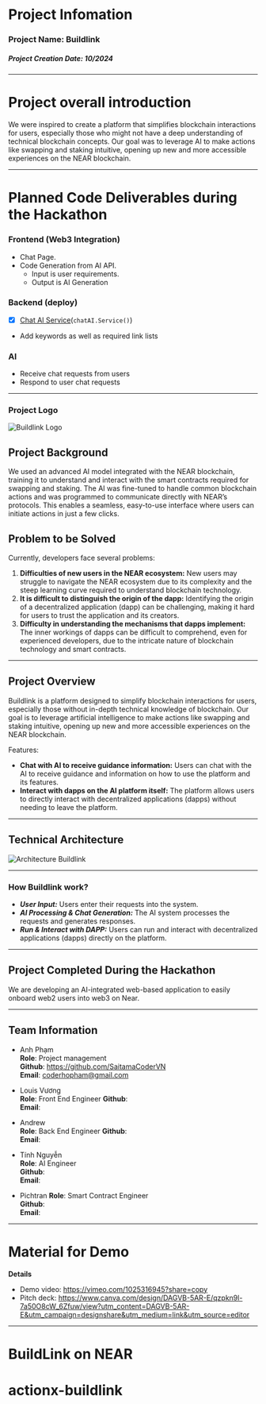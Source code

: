 
# Project Infomation

### Project Name: Buildlink
##### **Project Creation Date:** 10/2024

---

# **Project overall introduction**

We were inspired to create a platform that simplifies blockchain interactions for users, especially those who might not have a deep understanding of technical blockchain concepts. Our goal was to leverage AI to make actions like swapping and staking intuitive, opening up new and more accessible experiences on the NEAR blockchain.

---

# **Planned Code Deliverables during the Hackathon**

### Frontend (Web3 Integration)
- Chat Page.
- Code Generation from AI API.     
  - Input is user requirements.
  - Output is AI Generation

### Backend (deploy)
- [x] [Chat AI Service](https://github.com/Weminal-labs/buildlink-backend)(`chatAI.Service()`)
- Add keywords as well as required link lists

### AI 
- Receive chat requests from users
- Respond to user chat requests
---
### **Project Logo**

<img src="./public/buildlink-black-logo.png" alt="Buildlink Logo" />




## **Project Background**

We used an advanced AI model integrated with the NEAR blockchain, training it to understand and interact with the smart contracts required for swapping and staking. The AI was fine-tuned to handle common blockchain actions and was programmed to communicate directly with NEAR’s protocols. This enables a seamless, easy-to-use interface where users can initiate actions in just a few clicks.

## **Problem to be Solved**
Currently, developers face several problems:

1. **Difficulties of new users in the NEAR ecosystem:** New users may struggle to navigate the NEAR ecosystem due to its complexity and the steep learning curve required to understand blockchain technology.
2. **It is difficult to distinguish the origin of the dapp:** Identifying the origin of a decentralized application (dapp) can be challenging, making it hard for users to trust the application and its creators.
3. **Difficulty in understanding the mechanisms that dapps implement:** The inner workings of dapps can be difficult to comprehend, even for experienced developers, due to the intricate nature of blockchain technology and smart contracts.

---
## **Project Overview**
Buildlink is a platform designed to simplify blockchain interactions for users, especially those without in-depth technical knowledge of blockchain. Our goal is to leverage artificial intelligence to make actions like swapping and staking intuitive, opening up new and more accessible experiences on the NEAR blockchain.

Features:

- **Chat with AI to receive guidance information:** Users can chat with the AI to receive guidance and information on how to use the platform and its features.
- **Interact with dapps on the AI ​​platform itself:** The platform allows users to directly interact with decentralized applications (dapps) without needing to leave the platform.

---

## **Technical Architecture**

<img src="./BUILDLINK/public/buildlink-architecture.png" alt="Architecture Buildlink" />

---

### How Buildlink work? 

- ***User Input:*** Users enter their requests into the system.
- ***AI Processing & Chat Generation:*** The AI system processes the requests and generates responses.
- ***Run & Interact with DAPP:*** Users can run and interact with decentralized applications (dapps) directly on the platform.

---

## **Project Completed During the Hackathon**

We are developing an AI-integrated web-based application to easily onboard web2 users into web3 on Near.

---

## **Team Information**

- Anh Phạm  
  **Role**: Project management  
  **Github**: https://github.com/SaitamaCoderVN  
  **Email**: coderhopham@gmail.com  

- Louis Vương  
  **Role**: Front End Engineer
  **Github**:   
  **Email**:   

- Andrew  
  **Role**: Back End Engineer 
  **Github**:   
  **Email**:   

- Tính Nguyễn  
  **Role**: AI Engineer   
  **Github**:   
  **Email**:  

- Pichtran
  **Role**: Smart Contract Engineer   
  **Github**:   
  **Email**: 
---
# **Material for Demo**
**Details**

- Demo video: https://vimeo.com/1025316945?share=copy
- Pitch deck: https://www.canva.com/design/DAGVB-5AR-E/qzpkn9l-7a50O8cW_6Zfuw/view?utm_content=DAGVB-5AR-E&utm_campaign=designshare&utm_medium=link&utm_source=editor

---

# BuildLink on NEAR

# actionx-buildlink
